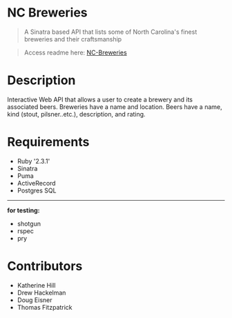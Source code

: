 # NC Breweries

> A Sinatra based API that lists some of North Carolina's finest breweries and their craftsmanship

> Access readme here: [NC-Breweries]( https://thomftz.github.io/nc_breweries/)

# Description

Interactive Web API that allows a user to create a brewery and its associated beers. Breweries have a name and location. Beers have a name, kind (stout, pilsner..etc.), description, and rating.

# Requirements

* Ruby '2.3.1'
* Sinatra
* Puma
* ActiveRecord
* Postgres SQL

---
**for testing:**
* shotgun
* rspec
* pry

# Contributors
* Katherine Hill
* Drew Hackelman
* Doug Eisner
* Thomas Fitzpatrick 
